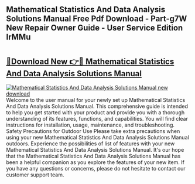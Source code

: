 ## Mathematical Statistics And Data Analysis Solutions Manual Free Pdf Download - Part-g7W New Repair Owner Guide - User Service Edition IrMMu

# <h2><a href="http://bc6199.oget.top/?id=Mathematical+Statistics+And+Data+Analysis+Solutions+Manual">🔗Download New 👉🔴 Mathematical Statistics And Data Analysis Solutions Manual</a></h2>

[![Mathematical Statistics And Data Analysis Solutions Manual new download](https://i.imgur.com/5g1atiW.png)](http://bc6199.oget.top/?id=Mathematical+Statistics+And+Data+Analysis+Solutions+Manual)
Welcome to the user manual for your newly set up Mathematical Statistics And Data Analysis Solutions Manual. This comprehensive guide is intended to help you get started with your product and provide you with a thorough understanding of its features, functions, and capabilities. You will find clear instructions for installation, usage, maintenance, and troubleshooting. Safety Precautions for Outdoor Use Please take extra precautions when using your new Mathematical Statistics And Data Analysis Solutions Manual outdoors. Experience the possibilities of list of features with your new Mathematical Statistics And Data Analysis Solutions Manual. It's our hope that the Mathematical Statistics And Data Analysis Solutions Manual has been a helpful companion as you explore the features of your new item. If you have any questions or concerns, please do not hesitate to contact our customer support team.

